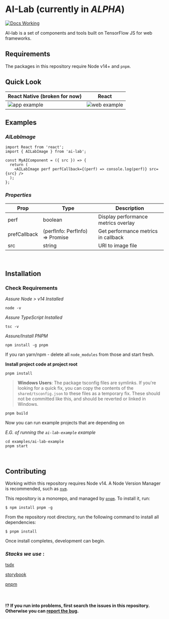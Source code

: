 # AI-Lab (currently in _ALPHA_)

[![Docs Working](https://github.com/infinitered/ai-lab/actions/workflows/storybook.yml/badge.svg)](https://infinitered.github.io/ai-lab/)

AI-lab is a set of components and tools built on TensorFlow JS for web frameworks.

## Requirements

The packages in this repository require Node v14+ and `pnpm`.

## Quick Look

<center>

| React Native (broken for now)                 | React                                         |
| --------------------------------------------- | --------------------------------------------- |
| ![app example](assets/images/app-example.png) | ![web example](assets/images/web-example.png) |

</center>

## Examples

### _AILabImage_

```tsx
import React from 'react';
import { AILabImage } from 'ai-lab';

const MyAIComponent = ({ src }) => {
  return (
    <AILabImage perf perfCallback={(perf) => console.log(perf)} src={src} />
  );
};
```

### _Properties_

| Prop         | Type                                      | Description                         |
| ------------ | ----------------------------------------- | ----------------------------------- |
| perf         | boolean                                   | Display performance metrics overlay |
| prefCallback | (perfInfo: PerfInfo) => Promise<PerfInfo> | Get performance metrics in callback |
| src          | string                                    | URI to image file                   |

<br>

## Installation

### Check Requirements

_Assure Node > v14 Installed_

```shell
node -v
```

_Assure TypeScript Installed_

```shell
tsc -v
```

_Assure/Install PNPM_

```shell
npm install -g pnpm
```

If you ran yarn/npm - delete all `node_modules` from those and start fresh.

**Install project code at project root**

```shell
pnpm install
```

> **Windows Users**: The package tsconfig files are symlinks. If you're looking for a quick fix, you can copy the contents of the `shared/tsconfig.json` to these files as a temporary fix. These should not be committed like this, and should be reverted or linked in Windows.

```shell
pnpm build
```

Now you can run example projects that are depending on

_E.G. of running the `ai-lab-example` example_

```shell
cd examples/ai-lab-example
pnpm start
```

<br>

## Contributing

Working within this repository requires Node v14. A Node Version Manager is recommended, such as [`nvm`](https://github.com/nvm-sh/nvm#installing-and-updating).

This repository is a monorepo, and managed by [`pnpm`](https://pnpm.io). To install it, run:

```console
$ npm install pnpm -g
```

From the repository root directory, run the following command to install all dependencies:

```console
$ pnpm install
```

Once install completes, development can begin.

### _Stacks we use_ :

[tsdx](https://tsdx.io/)

[storybook](https://storybook.js.org/)

[pnpm](https://pnpm.io/)

<br>

#### ⁉️ If you run into problems, first search the issues in this repository. Otherwise you can <a href="https://github.com/infinitered/ai-lab/issues">report the bug</a>.
